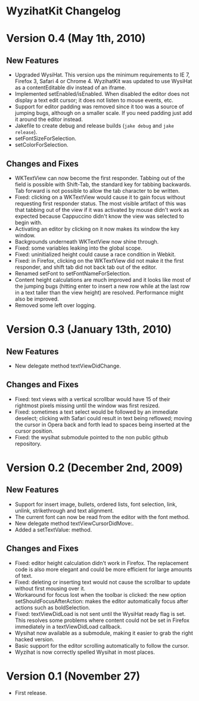 WyzihatKit Changelog
====================

# Version 0.4 (May 1th, 2010)

## New Features
* Upgraded WysiHat. This version ups the minimum requirements to IE 7, Firefox 3, Safari 4 or Chrome 4. WyzihatKit was updated to use WysiHat as a contentEditable div instead of an iframe.
* Implemented setEnabled/isEnabled. When disabled the editor does not display a text edit cursor; it does not listen to mouse events, etc.
* Support for editor padding was removed since it too was a source of jumping bugs, although on a smaller scale. If you need padding just add it around the editor instead.
* Jakefile to create debug and release builds (`jake debug` and `jake release`).
* setFontSizeForSelection.
* setColorForSelection.

## Changes and Fixes
* WKTextView can now become the first responder. Tabbing out of the field is possible with Shift-Tab, the standard key for tabbing backwards. Tab forward is not possible to allow the tab character to be written.
* Fixed: clicking on a WKTextView would cause it to gain focus without requesting first responder status. The most visible artifact of this was that tabbing out of the view if it was activated by mouse didn't work as expected because Cappuccino didn't know the view was selected to begin with.
* Activating an editor by clicking on it now makes its window the key window.
* Backgrounds underneath WKTextView now shine through.
* Fixed: some variables leaking into the global scope.
* Fixed: uninitialized height could cause a race condition in Webkit.
* Fixed: in Firefox, clicking on the WKTextView did not make it the first responder, and shift tab did not back tab out of the editor.
* Renamed setFont to setFontNameForSelection.
* Content height calculations are much improved and it looks like most of the jumping bugs (hitting enter to insert a new row while at the last row in a text taller than the view height) are resolved. Performance might also be improved.
* Removed some left over logging.

# Version 0.3 (January 13th, 2010)

## New Features
* New delegate method textViewDidChange.

## Changes and Fixes
* Fixed: text views with a vertical scrollbar would have 15 of their rightmost pixels missing until the window was first resized.
* Fixed: sometimes a text select would be followed by an immediate deselect; clicking with Safari could result in text being reflowed; moving the cursor in Opera back and forth lead to spaces being inserted at the cursor position.
* Fixed: the wysihat submodule pointed to the non public github repository.

# Version 0.2 (December 2nd, 2009)

## New Features
* Support for insert image, bullets, ordered lists, font selection, link, unlink, strikethrough and text alignment.
* The current font can now be read from the editor with the font method.
* New delegate method textViewCursorDidMove:.
* Added a setTextValue: method.

## Changes and Fixes
* Fixed: editor height calculation didn't work in Firefox. The replacement code is also more elegant and could be more efficient for large amounts of text.
* Fixed: deleting or inserting text would not cause the scrollbar to update without first mousing over it.
* Workaround for focus lost when the toolbar is clicked: the new option setShouldFocusAfterAction: makes the editor automatically focus after actions such as boldSelection.
* Fixed: textViewDidLoad is not sent until the WysiHat ready flag is set. This resolves some problems where content could not be set in Firefox immediately in a textViewDidLoad callback.
* Wysihat now available as a submodule, making it easier to grab the right hacked version.
* Basic support for the editor scrolling automatically to follow the cursor.
* Wyzihat is now correctly spelled Wysihat in most places.

# Version 0.1 (November 27)

* First release.
